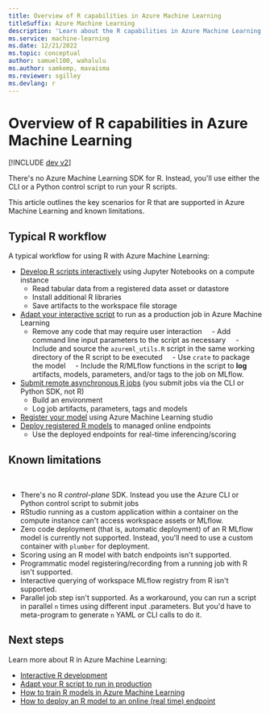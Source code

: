 ```yaml
---
title: Overview of R capabilities in Azure Machine Learning
titleSuffix: Azure Machine Learning
description: 'Learn about the R capabilities in Azure Machine Learning'
ms.service: machine-learning
ms.date: 12/21/2022
ms.topic: conceptual
author: samuel100, wahalulu
ms.author: samkemp, mavaisma
ms.reviewer: sgilley
ms.devlang: r
---
```


# Overview of R capabilities in Azure Machine Learning

[!INCLUDE [dev v2](../../includes/machine-learning-dev-v2.md)]

There's no Azure Machine Learning SDK for R.  Instead, you'll use either the CLI or a Python control script to run your R scripts.  

This article outlines the key scenarios for R that are supported in Azure Machine Learning and known limitations.

## Typical R workflow

A typical workflow for using R with Azure Machine Learning:

- [Develop R scripts interactively](how-to-razureml-interactive-development.md) using Jupyter Notebooks on a compute instance
    - Read tabular data from a registered data asset or datastore
    - Install additional R libraries
    - Save artifacts to the workspace file storage
- [Adapt your interactive script](how-to-razureml-modify-script-for-prod.md) to run as a production job in Azure Machine Learning
    - Remove any code that may require user interaction
    - Add command line input parameters to the script as necessary
    - Include and source the `azureml_utils.R` script in the same working directory of the R script to be executed
    - Use `crate` to package the model
    - Include the R/MLflow functions in the script to **log** artifacts, models, parameters, and/or tags to the job on MLflow.
- [Submit remote asynchronous R jobs](how-to-razureml-train-model.md) (you submit jobs via the CLI or Python SDK, not R)
    - Build an environment
    - Log job artifacts, parameters, tags and models
- [Register your model](how-to-manage-models.md#register-your-model-as-an-asset-in-machine-learning-by-using-the-ui) using Azure Machine Learning studio
- [Deploy registered R models](how-to-razureml-deploy-r-model.md) to managed online endpoints
    - Use the deployed endpoints for real-time inferencing/scoring

## Known limitations
 
- There's no R _control-plane_ SDK. Instead you use the Azure CLI or Python control script to submit jobs
- RStudio running as a custom application within a container on the compute instance can't access workspace assets or MLflow.
- Zero code deployment (that is, automatic deployment) of an R MLflow model is currently not supported.  Instead, you'll need to use a custom container with `plumber` for deployment.
- Scoring using an R model with batch endpoints isn't supported.
- Programmatic model registering/recording from a running job with R isn't supported.
- Interactive querying of workspace MLflow registry from R isn't supported.
- Parallel job step isn't supported.  As a workaround, you can run a script in parallel `n` times using different input .parameters.  But you'd have to meta-program to generate `n` YAML or CLI calls to do it.

## Next steps

Learn more about R in Azure Machine Learning:

* [Interactive R development](how-to-razureml-interactive-development.md)
* [Adapt your R script to run in production](how-to-razureml-modify-script-for-prod.md)
* [How to train R models in Azure Machine Learning](how-to-razureml-train-model.md)
* [How to deploy an R model to an online (real time) endpoint](how-to-razureml-deploy-an-r-model.md)
